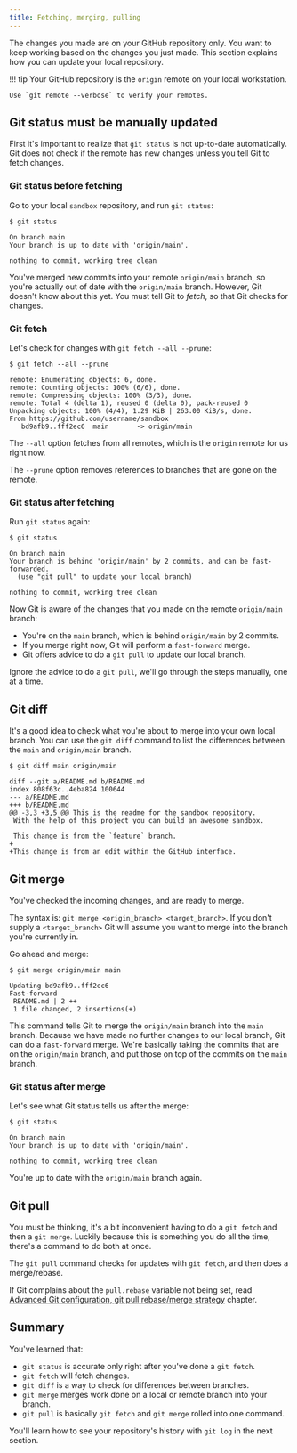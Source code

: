 ```yaml
---
title: Fetching, merging, pulling
---
```


The changes you made are on your GitHub repository only.
You want to keep working based on the changes you just made.
This section explains how you can update your local repository.

<!-- prettier-ignore -->
!!! tip
    Your GitHub repository is the `origin` remote on your local workstation.

    Use `git remote --verbose` to verify your remotes.

## Git status must be manually updated

First it's important to realize that `git status` is not up-to-date automatically.
Git does not check if the remote has new changes unless you tell Git to fetch changes.

### Git status before fetching

Go to your local `sandbox` repository, and run `git status`:

```git
$ git status

On branch main
Your branch is up to date with 'origin/main'.

nothing to commit, working tree clean
```

You've merged new commits into your remote `origin/main` branch, so you're actually out of date with the `origin/main` branch.
However, Git doesn't know about this yet.
You must tell Git to _fetch_, so that Git checks for changes.

### Git fetch

Let's check for changes with `git fetch --all --prune`:

```git
$ git fetch --all --prune

remote: Enumerating objects: 6, done.
remote: Counting objects: 100% (6/6), done.
remote: Compressing objects: 100% (3/3), done.
remote: Total 4 (delta 1), reused 0 (delta 0), pack-reused 0
Unpacking objects: 100% (4/4), 1.29 KiB | 263.00 KiB/s, done.
From https://github.com/username/sandbox
   bd9afb9..fff2ec6  main       -> origin/main
```

The `--all` option fetches from all remotes, which is the `origin` remote for us right now.

The `--prune` option removes references to branches that are gone on the remote.

### Git status after fetching

Run `git status` again:

```git
$ git status

On branch main
Your branch is behind 'origin/main' by 2 commits, and can be fast-forwarded.
  (use "git pull" to update your local branch)

nothing to commit, working tree clean
```

Now Git is aware of the changes that you made on the remote `origin/main` branch:

- You're on the `main` branch, which is behind `origin/main` by 2 commits.
- If you merge right now, Git will perform a `fast-forward` merge.
- Git offers advice to do a `git pull` to update our local branch.

Ignore the advice to do a `git pull`, we'll go through the steps manually, one at a time.

## Git diff

It's a good idea to check what you're about to merge into your own local branch.
You can use the `git diff` command to list the differences between the `main` and `origin/main` branch.

```git
$ git diff main origin/main

diff --git a/README.md b/README.md
index 808f63c..4eba824 100644
--- a/README.md
+++ b/README.md
@@ -3,3 +3,5 @@ This is the readme for the sandbox repository.
 With the help of this project you can build an awesome sandbox.

 This change is from the `feature` branch.
+
+This change is from an edit within the GitHub interface.
```

## Git merge

You've checked the incoming changes, and are ready to merge.

The syntax is: `git merge <origin_branch> <target_branch>`.
If you don't supply a `<target_branch>` Git will assume you want to merge into the branch you're currently in.

Go ahead and merge:

```git
$ git merge origin/main main

Updating bd9afb9..fff2ec6
Fast-forward
 README.md | 2 ++
 1 file changed, 2 insertions(+)
```

This command tells Git to merge the `origin/main` branch into the `main` branch.
Because we have made no further changes to our local branch, Git can do a `fast-forward` merge.
We're basically taking the commits that are on the `origin/main` branch, and put those on top of the commits on the `main` branch.

### Git status after merge

Let's see what Git status tells us after the merge:

```git
$ git status

On branch main
Your branch is up to date with 'origin/main'.

nothing to commit, working tree clean
```

You're up to date with the `origin/main` branch again.

## Git pull

You must be thinking, it's a bit inconvenient having to do a `git fetch` and then a `git merge`.
Luckily because this is something you do all the time, there's a command to do both at once.

The `git pull` command checks for updates with `git fetch`, and then does a merge/rebase.

If Git complains about the `pull.rebase` variable not being set, read
[Advanced Git configuration, git pull rebase/merge strategy](../advanced_topics/advanced_git_configuration.md#git-pull-rebase-or-merge-strategy) chapter.

## Summary

You've learned that:

- `git status` is accurate only right after you've done a `git fetch`.
- `git fetch` will fetch changes.
- `git diff` is a way to check for differences between branches.
- `git merge` merges work done on a local or remote branch into your branch.
- `git pull` is basically `git fetch` and `git merge` rolled into one command.

You'll learn how to see your repository's history with `git log` in the next section.
